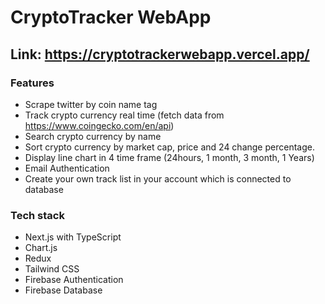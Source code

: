 # CryptoTracker WebApp

## Link: https://cryptotrackerwebapp.vercel.app/

### Features
- Scrape twitter by coin name tag
- Track crypto currency real time (fetch data from https://www.coingecko.com/en/api)
- Search crypto currency by name
- Sort crypto currency by market cap, price and 24 change percentage.
- Display line chart in 4 time frame (24hours, 1 month, 3 month, 1 Years)
- Email Authentication
- Create your own track list in your account which is connected to database

### Tech stack
- Next.js with TypeScript
- Chart.js
- Redux
- Tailwind CSS
- Firebase Authentication
- Firebase Database
